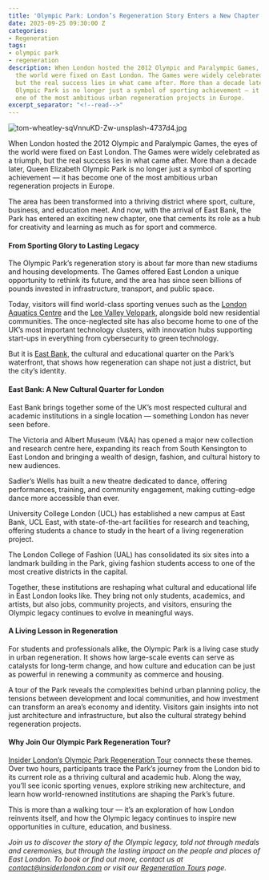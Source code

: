 ```yaml
---
title: 'Olympic Park: London’s Regeneration Story Enters a New Chapter'
date: 2025-09-25 09:30:00 Z
categories:
- Regeneration
tags:
- olympic park
- regeneration
description: When London hosted the 2012 Olympic and Paralympic Games, the eyes of
  the world were fixed on East London. The Games were widely celebrated as a triumph,
  but the real success lies in what came after. More than a decade later, Queen Elizabeth
  Olympic Park is no longer just a symbol of sporting achievement — it has become
  one of the most ambitious urban regeneration projects in Europe.
excerpt_separator: "<!--read-->"
---
```


![tom-wheatley-sqVnnuKD-Zw-unsplash-4737d4.jpg](/uploads/tom-wheatley-sqVnnuKD-Zw-unsplash-4737d4.jpg)

When London hosted the 2012 Olympic and Paralympic Games, the eyes of the world were fixed on East London. The Games were widely celebrated as a triumph, but the real success lies in what came after. More than a decade later, Queen Elizabeth Olympic Park is no longer just a symbol of sporting achievement — it has become one of the most ambitious urban regeneration projects in Europe.

<!--read-->

The area has been transformed into a thriving district where sport, culture, business, and education meet. And now, with the arrival of East Bank, the Park has entered an exciting new chapter, one that cements its role as a hub for creativity and learning as much as for sport and commerce.

#### From Sporting Glory to Lasting Legacy

The Olympic Park’s regeneration story is about far more than new stadiums and housing developments. The Games offered East London a unique opportunity to rethink its future, and the area has since seen billions of pounds invested in infrastructure, transport, and public space.

Today, visitors will find world-class sporting venues such as the [London Aquatics Centre](https://londonaquaticscentre.org/activities/swimming/) and the [Lee Valley Velopark](https://www.visitleevalley.org.uk/lee-valley-velopark), alongside bold new residential communities. The once-neglected site has also become home to one of the UK’s most important technology clusters, with innovation hubs supporting start-ups in everything from cybersecurity to green technology.

But it is [East Bank](https://www.queenelizabetholympicpark.co.uk/east-bank), the cultural and educational quarter on the Park’s waterfront, that shows how regeneration can shape not just a district, but the city’s identity.

#### East Bank: A New Cultural Quarter for London

East Bank brings together some of the UK’s most respected cultural and academic institutions in a single location — something London has never seen before.

The Victoria and Albert Museum (V&A) has opened a major new collection and research centre here, expanding its reach from South Kensington to East London and bringing a wealth of design, fashion, and cultural history to new audiences.

Sadler’s Wells has built a new theatre dedicated to dance, offering performances, training, and community engagement, making cutting-edge dance more accessible than ever.

University College London (UCL) has established a new campus at East Bank, UCL East, with state-of-the-art facilities for research and teaching, offering students a chance to study in the heart of a living regeneration project.

The London College of Fashion (UAL) has consolidated its six sites into a landmark building in the Park, giving fashion students access to one of the most creative districts in the capital.


Together, these institutions are reshaping what cultural and educational life in East London looks like. They bring not only students, academics, and artists, but also jobs, community projects, and visitors, ensuring the Olympic legacy continues to evolve in meaningful ways.

#### A Living Lesson in Regeneration

For students and professionals alike, the Olympic Park is a living case study in urban regeneration. It shows how large-scale events can serve as catalysts for long-term change, and how culture and education can be just as powerful in renewing a community as commerce and housing.

A tour of the Park reveals the complexities behind urban planning policy, the tensions between development and local communities, and how investment can transform an area’s economy and identity. Visitors gain insights into not just architecture and infrastructure, but also the cultural strategy behind regeneration projects.


#### Why Join Our Olympic Park Regeneration Tour?

[Insider London’s Olympic Park Regeneration Tour](https://www.insiderlondon.com/london/educational-tours/kings-cross-regeneration/) connects these themes. Over two hours, participants trace the Park’s journey from the London bid to its current role as a thriving cultural and academic hub. Along the way, you’ll see iconic sporting venues, explore striking new architecture, and learn how world-renowned institutions are shaping the Park’s future.

This is more than a walking tour — it’s an exploration of how London reinvents itself, and how the Olympic legacy continues to inspire new opportunities in culture, education, and business.


*Join us to discover the story of the Olympic legacy, told not through medals and ceremonies, but through the lasting impact on the people and places of East London.
 To book or find out more, contact us at [contact@insiderlondon.com](mailto:contact@insiderlondon.com) or visit our [Regeneration Tours](https://www.insiderlondon.com/london/educational-tours/kings-cross-regeneration/) page.*

